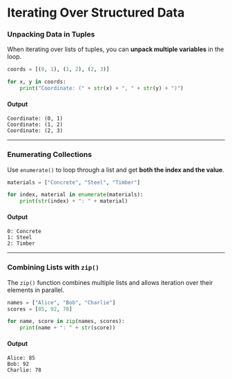 # Iterating Over Structured Data

### Unpacking Data in Tuples
When iterating over lists of tuples, you can **unpack multiple variables** in the loop.

```python
coords = [(0, 1), (1, 2), (2, 3)]

for x, y in coords:
    print("Coordinate: (" + str(x) + ", " + str(y) + ")")
```

#### Output
```
Coordinate: (0, 1)
Coordinate: (1, 2)
Coordinate: (2, 3)
```

---

### Enumerating Collections
Use `enumerate()` to loop through a list and get **both the index and the value**.

```python
materials = ["Concrete", "Steel", "Timber"]

for index, material in enumerate(materials):
    print(str(index) + ": " + material)
```

#### Output
```
0: Concrete
1: Steel
2: Timber
```

---

### Combining Lists with `zip()`
The `zip()` function combines multiple lists and allows iteration over their elements in parallel.

```python
names = ["Alice", "Bob", "Charlie"]
scores = [85, 92, 78]

for name, score in zip(names, scores):
    print(name + ": " + str(score))
```

#### Output
```
Alice: 85
Bob: 92
Charlie: 78
```
